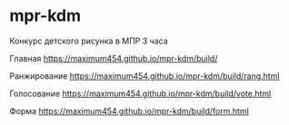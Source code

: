 # mpr-kdm
Конкурс детского рисунка в МПР
3 часа

Главная
https://maximum454.github.io/mpr-kdm/build/

Ранжирование
https://maximum454.github.io/mpr-kdm/build/rang.html

Голосование
https://maximum454.github.io/mpr-kdm/build/vote.html

Форма
https://maximum454.github.io/mpr-kdm/build/form.html